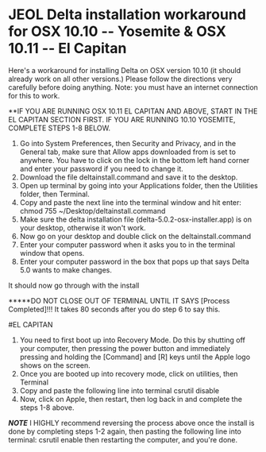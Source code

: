# JEOL Delta installation workaround for OSX 10.10 -- Yosemite & OSX 10.11 -- El Capitan
Here's a workaround for installing Delta on OSX version 10.10 (it should already work on all other versions.)
Please follow the directions very carefully before doing anything. Note: you must have an internet connection for this to work.

**IF YOU ARE RUNNING OSX 10.11 EL CAPITAN AND ABOVE, START IN THE EL CAPITAN SECTION FIRST. IF YOU ARE RUNNING 10.10 YOSEMITE, COMPLETE STEPS 1-8 BELOW.
 
1.	Go into System Preferences, then Security and Privacy, and in the General tab, make sure that Allow apps downloaded from is set to anywhere. You have to click on the lock in the bottom left hand corner and enter your password if you need to change it.
2.	Download the file deltainstall.command and save it to the desktop.
3.	Open up terminal by going into your Applications folder, then the Utilities folder, then Terminal.
4.	Copy and paste the next line into the terminal window and hit enter:
		chmod 755 ~/Desktop/deltainstall.command
5.	Make sure the delta installation file (delta-5.0.2-osx-installer.app) is on your desktop, otherwise it won't work.
6.	Now go on your desktop and double click on the deltainstall.command
7.	Enter your computer password when it asks you to in the terminal window that opens.
8.	Enter your computer password in the box that pops up that says Delta 5.0 wants to make changes.

It should now go through with the install

*****DO NOT CLOSE OUT OF TERMINAL UNTIL IT SAYS [Process Completed]!!! It takes 80 seconds after you do step 6 to say this.



#EL CAPITAN

1.	You need to first boot up into Recovery Mode. Do this by shutting off your computer, then pressing the power button and immediately pressing and holding the [Command] and [R] keys until the Apple logo shows on the screen.
2.	Once you are booted up into recovery mode, click on utilities, then Terminal
3.	Copy and paste the following line into terminal
		csrutil disable
4.	Now, click on Apple, then restart, then log back in and complete the steps 1-8 above.

***NOTE***
I HIGHLY recommend reversing the process above once the install is done by completing steps 1-2 again, then pasting the following line into terminal:
		csrutil enable
then restarting the computer, and you're done.
